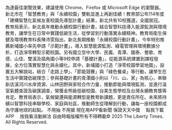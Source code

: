 為達最佳瀏覽效果，建議使用 Chrome、Firefox 或 Microsoft Edge 的瀏覽器。新北市在「智慧教育」與「永續校園」雙軌並進上再創佳績！教育部公布114年度「建構智慧化氣候友善校園先導型計畫」結果，新北共有10校獲選，全國居冠。教育局表示，新北長年推動永續校園行動計畫，結合智慧科技導入能源監測與環境教育，讓學生在日常中實踐低碳生活，從學習到行動落實永續精神。教育局衛生保健及環境教育科長陳沛雯指出，新北長期推動「永續校園行動計畫」，今年特別推薦新埔國小率先申請「示範計畫」，導入智慧能源監測、綠電管理與環境數據分析，打造淨零轉型示範校園。另有國立空中大學、民義、青潭、國泰、鶯歌、育德、山佳、雙溪及插角國小等9校申請「基礎計畫」，從能源系統建置到課程發展，全方位落實智慧化與永續化。其中，新埔國小打造「淨零校園學習地圖」，設置五大解說站，結合「走路上學」、「節能競賽」與「綠色餐桌」等行動，讓學生在生活中實踐低碳理念；參與基礎計畫的青潭國小則以「川、山、家」為核心，串聯新店溪河川水岸資源、山林田野與家校合作力量，推動節能與環境監測，並進行溫室氣體查證及碳匯調查，榮獲金熊級低碳校園、台美生態學校及台灣永續教育獎等肯定。教育局表示，氣候變遷與能源轉型是教育新課題，更是責任所在。未來將持續以智慧科技串聯學校、家庭與社區，推動師生從理解到行動，讓每一座校園都成為守護地球的起點。
    不用抽 不用搶 現在用APP看新聞 保證天天中獎　
    點我下載APP　
    按我看活動辦法
自由時報版權所有不得轉載© 2025 The Liberty Times. All Rights Reserved.